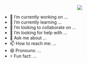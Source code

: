 <div align="center">
  <img src="https://capsule-render.vercel.app/api?type=wave&color=auto&height=300&section=header&text=Welcome%20to/nJieun's%20GitHub&fontSize=90" />
</div>

- 🔭 I’m currently working on ...
- 🌱 I’m currently learning ...
- 👯 I’m looking to collaborate on ...
- 🤔 I’m looking for help with ...
- 💬 Ask me about ...
- 📫 How to reach me: ...
- 😄 Pronouns: ...
- ⚡ Fun fact: ...

